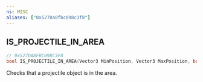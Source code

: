 ```yaml
---
ns: MISC
aliases: ["0x5270a8fbc098c3f8"]
---
```

## IS_PROJECTILE_IN_AREA

```c
// 0x5270A8FBC098C3F8
bool IS_PROJECTILE_IN_AREA(Vector3 MinPosition, Vector3 MaxPosition, bool IsPlayer);
```

Checks that a projectile object is in the area.

